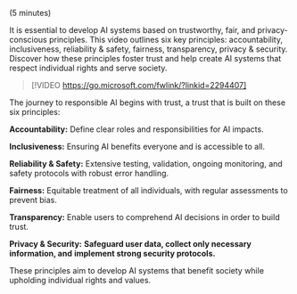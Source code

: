 (5 minutes) 

It is essential to develop AI systems based on trustworthy, fair, and privacy-conscious principles. This video outlines six key principles: accountability, inclusiveness, reliability & safety, fairness, transparency, privacy & security. Discover how these principles foster trust and help create AI systems that respect individual rights and serve society. 

> [!VIDEO https://go.microsoft.com/fwlink/?linkid=2294407]

The journey to responsible AI begins with trust, a trust that is built on these six principles: 

**Accountability:** Define clear roles and responsibilities for AI impacts.

**Inclusiveness:** Ensuring AI benefits everyone and is accessible to all.

**Reliability & Safety:** Extensive testing, validation, ongoing monitoring, and safety protocols with robust error handling.

**Fairness:** Equitable treatment of all individuals, with regular assessments to prevent bias.

**Transparency:** Enable users to comprehend AI decisions in order to build trust.

**Privacy & Security:** **Safeguard user data, collect only necessary information, and** **implement strong security protocols.** 

These principles aim to develop AI systems that benefit society while upholding individual rights and values. 